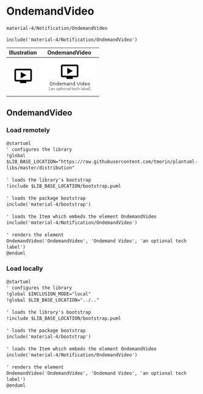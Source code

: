 # OndemandVideo


```text
material-4/Notification/OndemandVideo
```

```text
include('material-4/Notification/OndemandVideo')
```



| Illustration | OndemandVideo |
| :---: | :---: |
| ![illustration for Illustration](../../material-4/Notification/OndemandVideo.png) | ![illustration for OndemandVideo](../../material-4/Notification/OndemandVideo.Local.png) |




## OndemandVideo

### Load remotely
```plantuml
@startuml
' configures the library
!global $LIB_BASE_LOCATION="https://raw.githubusercontent.com/tmorin/plantuml-libs/master/distribution"

' loads the library's bootstrap
!include $LIB_BASE_LOCATION/bootstrap.puml

' loads the package bootstrap
include('material-4/bootstrap')

' loads the Item which embeds the element OndemandVideo
include('material-4/Notification/OndemandVideo')

' renders the element
OndemandVideo('OndemandVideo', 'Ondemand Video', 'an optional tech label')
@enduml
```

### Load locally
```plantuml
@startuml
' configures the library
!global $INCLUSION_MODE="local"
!global $LIB_BASE_LOCATION="../.."

' loads the library's bootstrap
!include $LIB_BASE_LOCATION/bootstrap.puml

' loads the package bootstrap
include('material-4/bootstrap')

' loads the Item which embeds the element OndemandVideo
include('material-4/Notification/OndemandVideo')

' renders the element
OndemandVideo('OndemandVideo', 'Ondemand Video', 'an optional tech label')
@enduml
```

